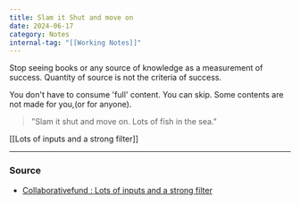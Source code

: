 ```yaml
---
title: Slam it Shut and move on
date: 2024-06-17
category: Notes
internal-tag: "[[Working Notes]]"
---
```

Stop seeing books or any source of knowledge as a measurement of success. Quantity of source is not the criteria of success. 

You don't have to consume 'full' content. You can skip. Some contents are not made for you,(or for anyone). 
> "Slam it shut and move on. Lots of fish in the sea."

[[Lots of inputs and a strong filter]]

---
### Source
 - [Collaborativefund : Lots of inputs and a strong filter](https://www.collaborativefund.com/blog/how-to-read-lots-of-inputs-and-a-strong-filter/)